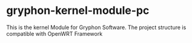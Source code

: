 # gryphon-kernel-module-pc
This is the kernel Module for Gryphon Software. The project structure is compatible with OpenWRT Framework
